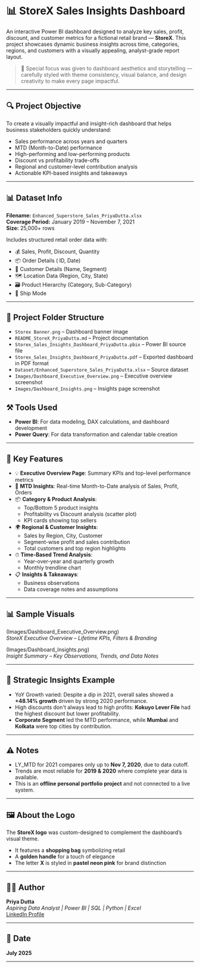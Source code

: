 # 📊 StoreX Sales Insights Dashboard

An interactive Power BI dashboard designed to analyze key sales, profit, discount, and customer metrics for a fictional retail brand — **StoreX**. This project showcases dynamic business insights across time, categories, regions, and customers with a visually appealing, analyst-grade report layout.

> 🎨 Special focus was given to dashboard aesthetics and storytelling — carefully styled with theme consistency, visual balance, and design creativity to make every page impactful.

---

## 🔍 Project Objective

To create a visually impactful and insight-rich dashboard that helps business stakeholders quickly understand:

- Sales performance across years and quarters  
- MTD (Month-to-Date) performance  
- High-performing and low-performing products  
- Discount vs profitability trade-offs  
- Regional and customer-level contribution analysis  
- Actionable KPI-based insights and takeaways  

---

## 📊 Dataset Info

**Filename:** `Enhanced_Superstore_Sales_PriyaDutta.xlsx`  
**Coverage Period:** January 2019 – November 7, 2021  
**Size:** 25,000+ rows

Includes structured retail order data with:
- 💰 Sales, Profit, Discount, Quantity
- 📦 Order Details ( ID, Date)  
- 🧍 Customer Details (Name, Segment)  
- 🗺️ Location Data (Region, City, State)  
- 🗃️ Product Hierarchy (Category, Sub-Category)
- 🚢 Ship Mode
  
---

## 📁 Project Folder Structure

- `Storex Banner.png` – Dashboard banner image  
- `README_StoreX_PriyaDutta.md` – Project documentation  
- `Storex_Sales_Insights_Dashboard_PriyaDutta.pbix` – Power BI source file  
- `Storex_Sales_Insights_Dashboard_PriyaDutta.pdf` – Exported dashboard in PDF format  
- `Dataset/Enhanced_Superstore_Sales_PriyaDutta.xlsx` – Source dataset  
- `Images/Dashboard_Executive_Overview.png` – Executive overview screenshot  
- `Images/Dashboard_Insights.png` – Insights page screenshot  


## ⚒ Tools Used

- **Power BI**: For data modeling, DAX calculations, and dashboard development  
- **Power Query**: For data transformation and calendar table creation  

---

## 📌 Key Features

- 💡 **Executive Overview Page**: Summary KPIs and top-level performance metrics  
- 📅 **MTD Insights**: Real-time Month-to-Date analysis of Sales, Profit, Orders  
- 📦 **Category & Product Analysis**:  
  - Top/Bottom 5 product insights  
  - Profitability vs Discount analysis (scatter plot)  
  - KPI cards showing top sellers  
- 🌍 **Regional & Customer Insights**:  
  - Sales by Region, City, Customer  
  - Segment-wise profit and sales contribution  
  - Total customers and top region highlights  
- ⏱ **Time-Based Trend Analysis**:  
  - Year-over-year and quarterly growth  
  - Monthly trendline chart  
- 📋 **Insights & Takeaways**:  
  - Business observations  
  - Data coverage notes and assumptions  

---

## 📊 Sample Visuals

(Images/Dashboard_Executive_Overview.png)  
*StoreX Executive Overview – Lifetime KPIs, Filters & Branding*

(Images/Dashboard_Insights.png)  
*Insight Summary – Key Observations, Trends, and Data Notes*

---

## 🔎 Strategic Insights Example

- YoY Growth varied: Despite a dip in 2021, overall sales showed a **+48.14% growth** driven by strong 2020 performance.  
- High discounts don't always lead to high profits: **Kokuyo Lever File** had the highest discount but lower profitability.  
- **Corporate Segment** led the MTD performance, while **Mumbai** and **Kolkata** were top cities by contribution.  

---

## ⚠️ Notes

- LY_MTD for 2021 compares only up to **Nov 7, 2020**, due to data cutoff.  
- Trends are most reliable for **2019 & 2020** where complete year data is available.  
- This is an **offline personal portfolio project** and not connected to a live system.
  
---

## 🖼️ About the Logo

The **StoreX logo** was custom-designed to complement the dashboard’s visual theme.  
- It features a **shopping bag** symbolizing retail  
- A **golden handle** for a touch of elegance  
- The letter **X** is styled in **pastel neon pink** for brand distinction

---

## 👩‍💻 Author

**Priya Dutta**  
*Aspiring Data Analyst | Power BI | SQL | Python | Excel*  
[LinkedIn Profile](https://www.linkedin.com/in/priya-dutta-b2541b14b)

---

## 📅 Date

**July 2025**

---
